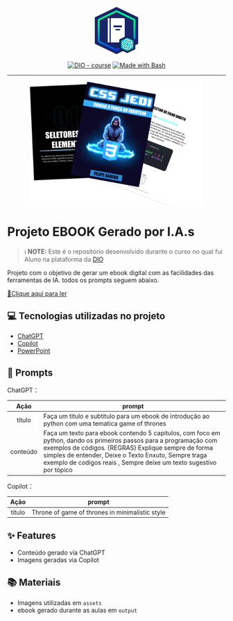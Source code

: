 <p align="center">
    <img width="100" src=".github/assets/banner.png">
</p>


<p align="center">
<a href="https://dio.me/"><img src="https://img.shields.io/badge/DIO-Course-28DA77?logo=youtube" alt="DIO - course"></a>
<a href="https://www.gnu.org/software/bash/" title="Go to Bash homepage"><img src="https://img.shields.io/badge/Prompt-Project-blue?logo=gnu-bash&amp;logoColor=white" alt="Made with Bash"></a></p>

-------


<p align="center">
<img 
    src="./assets/cover.png"
    width="400"  
/>
</p>

# Projeto EBOOK Gerado por I.A.s


 > ℹ️ **NOTE:** Este é o repositório desenvolvido durante o curso no qual fui Aluno na plataforma da [DIO](https://dio.me)

Projeto com o objetivo de gerar um ebook digital com as facilidades das ferramentas de IA. todos os prompts
seguem abaixo.

<a href="https://github.com/RaphaelClemente/prompts-recipe-to-create-a-ebook/blob/main/output/Game%20of%20Python%20-%20Raphael%20Clemente.pdf" title="View PDF now"> 📕Clique aqui para ler</a>

## 💻 Tecnologias utilizadas no projeto

- [ChatGPT](https://chat.openai.com/) 
- [Copilot](https://copilot.microsoft.com/images/create?cc=st)
- [PowerPoint](https://www.microsoft.com/en/microsoft-365/powerpoint)

## 🧠 Prompts


ChatGPT：

|   Ação   | prompt                                                                                                                                                                                                                                                                         |
| :------: | ------------------------------------------------------------------------------------------------------------------------------------------------------------------------------------------------------------------------------------------------------------------------------ |
|  título  | Faça um titulo e subtitulo para um ebook de introdução ao python com uma tematica game of thrones|
| conteúdo | Faça um texto para ebook contendo 5 capitulos, com foco em python, dando os primeiros passos para a programação com exemplos de códigos. {REGRAS} Explique sempre de forma simples de entender, Deixe o Texto Enxuto, Sempre traga exemplo de codigos reais , Sempre deixe um texto sugestivo por tópico |


Copilot：

|  Ação  | prompt                                                                                 |
| :----: | -------------------------------------------------------------------------------------- |
| título | Throne of game of thrones in minimalistic style |

## ✨ Features

- Conteúdo gerado via ChatGPT
- Imagens geradas via Copilot

## 📚 Materiais

- Imagens utilizadas em `assets`
- ebook gerado durante as aulas em `output`


